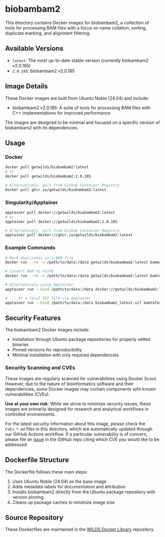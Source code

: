 # biobambam2

This directory contains Docker images for biobambam2, a collection of tools for processing BAM files with a focus on name collation, sorting, duplicate marking, and alignment filtering.

## Available Versions

- `latest`: The most up-to-date stable version (currently biobambam2 v2.0.185)
- `2.0.185`: biobambam2 v2.0.185

## Image Details

These Docker images are built from Ubuntu Noble (24.04) and include:

- biobambam2 v2.0.185: A suite of tools for processing BAM files with C++ implementations for improved performance

The images are designed to be minimal and focused on a specific version of biobambam2 with its dependencies.

## Usage

### Docker

```bash
docker pull getwilds/biobambam2:latest
# or
docker pull getwilds/biobambam2:2.0.185

# Alternatively, pull from GitHub Container Registry
docker pull ghcr.io/getwilds/biobambam2:latest
```

### Singularity/Apptainer

```bash
apptainer pull docker://getwilds/biobambam2:latest
# or
apptainer pull docker://getwilds/biobambam2:2.0.185

# Alternatively, pull from GitHub Container Registry
apptainer pull docker://ghcr.io/getwilds/biobambam2:latest
```

### Example Commands

```bash
# Mark duplicates in a BAM file
docker run --rm -v /path/to/data:/data getwilds/biobambam2:latest bammarkduplicates I=/data/input.bam O=/data/marked.bam M=/data/metrics.txt

# Convert BAM to FastQ
docker run --rm -v /path/to/data:/data getwilds/biobambam2:latest bamtofastq I=/data/input.bam F=/data/output_1.fq F2=/data/output_2.fq

# Alternatively using Apptainer
apptainer run --bind /path/to/data:/data docker://getwilds/biobambam2:latest bammarkduplicates I=/data/input.bam O=/data/marked.bam M=/data/metrics.txt

# ... or a local SIF file via Apptainer
apptainer run --bind /path/to/data:/data biobambam2_latest.sif bamtofastq I=/data/input.bam F=/data/output_1.fq F2=/data/output_2.fq
```

## Security Features

The biobambam2 Docker images include:

- Installation through Ubuntu package repositories for properly vetted binaries
- Pinned versions for reproducibility
- Minimal installation with only required dependencies

### Security Scanning and CVEs

These images are regularly scanned for vulnerabilities using Docker Scout. However, due to the nature of bioinformatics software and their dependencies, some Docker images may contain components with known vulnerabilities (CVEs).

**Use at your own risk**: While we strive to minimize security issues, these images are primarily designed for research and analytical workflows in controlled environments.

For the latest security information about this image, please check the `CVEs_*.md` files in this directory, which are automatically updated through our GitHub Actions workflow. If a particular vulnerability is of concern, please file an [issue](https://github.com/getwilds/wilds-docker-library/issues) in the GitHub repo citing which CVE you would like to be addressed.

## Dockerfile Structure

The Dockerfile follows these main steps:

1. Uses Ubuntu Noble (24.04) as the base image
2. Adds metadata labels for documentation and attribution
3. Installs biobambam2 directly from the Ubuntu package repository with version pinning
4. Cleans up package caches to minimize image size

## Source Repository

These Dockerfiles are maintained in the [WILDS Docker Library](https://github.com/getwilds/wilds-docker-library) repository.
